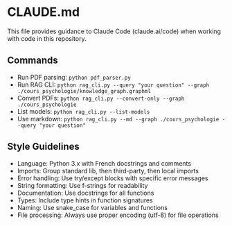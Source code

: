 # CLAUDE.md

This file provides guidance to Claude Code (claude.ai/code) when working with code in this repository.

## Commands
- Run PDF parsing: `python pdf_parser.py`
- Run RAG CLI: `python rag_cli.py --query "your question" --graph ./cours_psychologie/knowledge_graph.graphml`
- Convert PDFs: `python rag_cli.py --convert-only --graph ./cours_psychologie`
- List models: `python rag_cli.py --list-models`
- Use markdown: `python rag_cli.py --md --graph ./cours_psychologie --query "your question"`

## Style Guidelines
- Language: Python 3.x with French docstrings and comments
- Imports: Group standard lib, then third-party, then local imports
- Error handling: Use try/except blocks with specific error messages
- String formatting: Use f-strings for readability
- Documentation: Use docstrings for all functions
- Types: Include type hints in function signatures
- Naming: Use snake_case for variables and functions
- File processing: Always use proper encoding (utf-8) for file operations